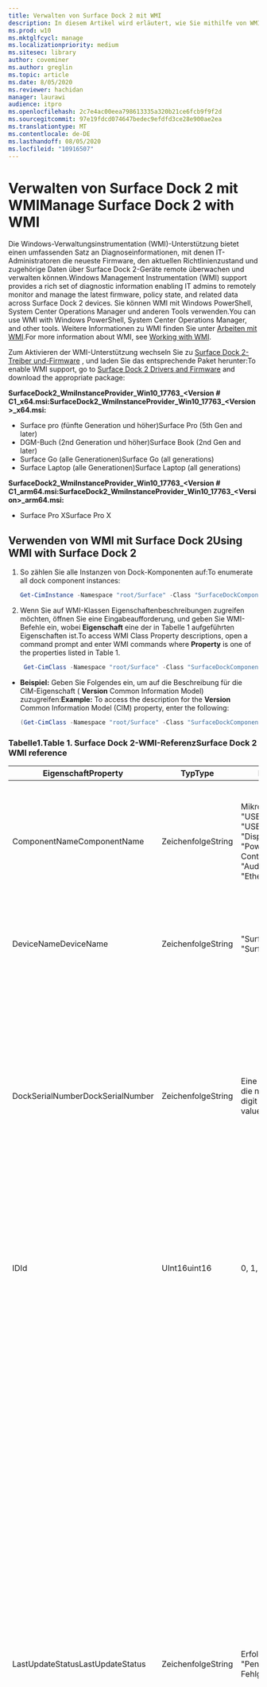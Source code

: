 ```yaml
---
title: Verwalten von Surface Dock 2 mit WMI
description: In diesem Artikel wird erläutert, wie Sie mithilfe von WMI die neueste Firmware, den aktuellen Richtlinienzustand und zugehörige Daten auf Surface Dock 2-Geräten Remote überwachen und verwalten.
ms.prod: w10
ms.mktglfcycl: manage
ms.localizationpriority: medium
ms.sitesec: library
author: coveminer
ms.author: greglin
ms.topic: article
ms.date: 8/05/2020
ms.reviewer: hachidan
manager: laurawi
audience: itpro
ms.openlocfilehash: 2c7e4ac00eea798613335a320b21ce6fcb9f9f2d
ms.sourcegitcommit: 97e19fdcd074647bedec9efdfd3ce28e900ae2ea
ms.translationtype: MT
ms.contentlocale: de-DE
ms.lasthandoff: 08/05/2020
ms.locfileid: "10916507"
---
```

# <span data-ttu-id="85993-103">Verwalten von Surface Dock 2 mit WMI</span><span class="sxs-lookup"><span data-stu-id="85993-103">Manage Surface Dock 2 with WMI</span></span>

<span data-ttu-id="85993-104">Die Windows-Verwaltungsinstrumentation (WMI)-Unterstützung bietet einen umfassenden Satz an Diagnoseinformationen, mit denen IT-Administratoren die neueste Firmware, den aktuellen Richtlinienzustand und zugehörige Daten über Surface Dock 2-Geräte remote überwachen und verwalten können.</span><span class="sxs-lookup"><span data-stu-id="85993-104">Windows Management Instrumentation (WMI) support provides a rich set of diagnostic information enabling IT admins to remotely monitor and manage the latest firmware, policy state, and related data across Surface Dock 2 devices.</span></span> <span data-ttu-id="85993-105">Sie können WMI mit Windows PowerShell, System Center Operations Manager und anderen Tools verwenden.</span><span class="sxs-lookup"><span data-stu-id="85993-105">You can use WMI with Windows PowerShell, System Center Operations Manager, and other tools.</span></span> <span data-ttu-id="85993-106">Weitere Informationen zu WMI finden Sie unter [Arbeiten mit WMI](https://docs.microsoft.com/powershell/scripting/learn/ps101/07-working-with-wmi?view=powershell-5.1).</span><span class="sxs-lookup"><span data-stu-id="85993-106">For more information about WMI, see [Working with WMI](https://docs.microsoft.com/powershell/scripting/learn/ps101/07-working-with-wmi?view=powershell-5.1).</span></span> 

<span data-ttu-id="85993-107">Zum Aktivieren der WMI-Unterstützung wechseln Sie zu [Surface Dock 2-Treiber und-Firmware](https://www.microsoft.com/download/details.aspx?id=101317) , und laden Sie das entsprechende Paket herunter:</span><span class="sxs-lookup"><span data-stu-id="85993-107">To enable WMI support, go to [Surface Dock 2 Drivers and Firmware](https://www.microsoft.com/download/details.aspx?id=101317) and download the appropriate package:</span></span>

**<span data-ttu-id="85993-108">SurfaceDock2_WmiInstanceProvider_Win10_17763_&#60;Version # C1_x64.msi:</span><span class="sxs-lookup"><span data-stu-id="85993-108">SurfaceDock2_WmiInstanceProvider_Win10_17763_&#60;Version&#62;_x64.msi:</span></span>**<br>

- <span data-ttu-id="85993-109">Surface pro (fünfte Generation und höher)</span><span class="sxs-lookup"><span data-stu-id="85993-109">Surface Pro (5th Gen and later)</span></span>
- <span data-ttu-id="85993-110">DGM-Buch (2nd Generation und höher)</span><span class="sxs-lookup"><span data-stu-id="85993-110">Surface Book (2nd Gen and later)</span></span>
- <span data-ttu-id="85993-111">Surface Go (alle Generationen)</span><span class="sxs-lookup"><span data-stu-id="85993-111">Surface Go (all generations)</span></span>
- <span data-ttu-id="85993-112">Surface Laptop (alle Generationen)</span><span class="sxs-lookup"><span data-stu-id="85993-112">Surface Laptop (all generations)</span></span>

 **<span data-ttu-id="85993-113">SurfaceDock2_WmiInstanceProvider_Win10_17763_&#60;Version # C1_arm64.msi:</span><span class="sxs-lookup"><span data-stu-id="85993-113">SurfaceDock2_WmiInstanceProvider_Win10_17763_&#60;Version&#62;_arm64.msi:</span></span>** <br>

- <span data-ttu-id="85993-114">Surface Pro X</span><span class="sxs-lookup"><span data-stu-id="85993-114">Surface Pro X</span></span>

## <span data-ttu-id="85993-115">Verwenden von WMI mit Surface Dock 2</span><span class="sxs-lookup"><span data-stu-id="85993-115">Using WMI with Surface Dock 2</span></span>

1. <span data-ttu-id="85993-116">So zählen Sie alle Instanzen von Dock-Komponenten auf:</span><span class="sxs-lookup"><span data-stu-id="85993-116">To enumerate all dock component instances:</span></span>

    ```PowerShell
    Get-CimInstance -Namespace "root/Surface" -Class "SurfaceDockComponent" 
    ```
2. <span data-ttu-id="85993-117">Wenn Sie auf WMI-Klassen Eigenschaftenbeschreibungen zugreifen möchten, öffnen Sie eine Eingabeaufforderung, und geben Sie WMI-Befehle ein, wobei **Eigenschaft** eine der in Tabelle 1 aufgeführten Eigenschaften ist.</span><span class="sxs-lookup"><span data-stu-id="85993-117">To access WMI Class Property descriptions, open a command prompt and enter WMI commands where **Property** is one of the properties listed in Table 1.</span></span>

    ```PowerShell
     Get-CimClass -Namespace "root/Surface" -Class "SurfaceDockComponent").CimClassProperties["<Property>"]
    ```

- <span data-ttu-id="85993-118">**Beispiel:** Geben Sie Folgendes ein, um auf die Beschreibung für die CIM-Eigenschaft ( **Version** Common Information Model) zuzugreifen:</span><span class="sxs-lookup"><span data-stu-id="85993-118">**Example:** To access the description for the **Version** Common Information Model (CIM) property, enter the following:</span></span>
    ```PowerShell
    (Get-CimClass -Namespace "root/Surface" -Class "SurfaceDockComponent").CimClassProperties["Version"].Qualifiers["Description"].Value
    ```
 
 ### <span data-ttu-id="85993-119">Tabelle1.</span><span class="sxs-lookup"><span data-stu-id="85993-119">Table 1.</span></span> <span data-ttu-id="85993-120">Surface Dock 2-WMI-Referenz</span><span class="sxs-lookup"><span data-stu-id="85993-120">Surface Dock 2 WMI reference</span></span>

| <span data-ttu-id="85993-121">Eigenschaft</span><span class="sxs-lookup"><span data-stu-id="85993-121">Property</span></span>         | <span data-ttu-id="85993-122">Typ</span><span class="sxs-lookup"><span data-stu-id="85993-122">Type</span></span>   | <span data-ttu-id="85993-123">Erwarteter Wert (e)</span><span class="sxs-lookup"><span data-stu-id="85993-123">Expected Value(s)</span></span>                                                                                                                                                                                                            | <span data-ttu-id="85993-124">Beschreibung</span><span class="sxs-lookup"><span data-stu-id="85993-124">Description</span></span>                                                                                                                                                                                                                                                                                                                                                                                                                                                                                                                                                                                                                                                                                                                                                                                                                                                                                                                                                                                                                                                                                                                                                                                                                                                                                                                                                                                                                                                                                                                                                                                                                                                                                                                                                                                                 |
| ---------------- | ------ | ---------------------------------------------------------------------------------------------------------------------------------------------------------------------------------------------------------------------------- | ----------------------------------------------------------------------------------------------------------------------------------------------------------------------------------------------------------------------------------------------------------------------------------------------------------------------------------------------------------------------------------------------------------------------------------------------------------------------------------------------------------------------------------------------------------------------------------------------------------------------------------------------------------------------------------------------------------------------------------------------------------------------------------------------------------------------------------------------------------------------------------------------------------------------------------------------------------------------------------------------------------------------------------------------------------------------------------------------------------------------------------------------------------------------------------------------------------------------------------------------------------------------------------------------------------------------------------------------------------------------------------------------------------------------------------------------------------------------------------------------------------------------------------------------------------------------------------------------------------------------------------------------------------------------------------------------------------------------------------------------------------------------------------------------------------- |
| <span data-ttu-id="85993-125">ComponentName</span><span class="sxs-lookup"><span data-stu-id="85993-125">ComponentName</span></span>    | <span data-ttu-id="85993-126">Zeichenfolge</span><span class="sxs-lookup"><span data-stu-id="85993-126">String</span></span> | <span data-ttu-id="85993-127">Mikrocontroller</span><span class="sxs-lookup"><span data-stu-id="85993-127">“Microcontroller”</span></span> <br><span data-ttu-id="85993-128">"USB-Hub 1"</span><span class="sxs-lookup"><span data-stu-id="85993-128">“USB Hub 1”</span></span> <br><span data-ttu-id="85993-129">"USB-Hub 2"</span><span class="sxs-lookup"><span data-stu-id="85993-129">“USB Hub 2”</span></span> <br><span data-ttu-id="85993-130">"Display-Port-Hub"</span><span class="sxs-lookup"><span data-stu-id="85993-130">“Display Port Hub”</span></span> <br><span data-ttu-id="85993-131">"Power Delivery Controller"</span><span class="sxs-lookup"><span data-stu-id="85993-131">“Power Delivery Controller”</span></span> <br><span data-ttu-id="85993-132">"Audio-Codec"</span><span class="sxs-lookup"><span data-stu-id="85993-132">“Audio Codec”</span></span> <br><span data-ttu-id="85993-133">"Ethernet-Controller"</span><span class="sxs-lookup"><span data-stu-id="85993-133">“Ethernet Controller”</span></span>                                                                         | <span data-ttu-id="85993-134">Die folgende Eigenschaft listet den spezifischen Namen der Gerätekomponente auf, der die zugehörigen CIM-Kurs Daten (Common Information Model) entsprechen.</span><span class="sxs-lookup"><span data-stu-id="85993-134">The following property lists the specific name of the device component that the accompanying Common Information Model (CIM) class data corresponds to.</span></span>                                                                                                                                                                                                                                                                                                                                                                                                                                                                                                                                                                                                                                                                                                                                                                                                                                                                                                                                                                                                                                                                                                                                                                                                                                                                                                                                                                                                                                                                                                                                                                                                                                                  |
| <span data-ttu-id="85993-135">DeviceName</span><span class="sxs-lookup"><span data-stu-id="85993-135">DeviceName</span></span>       | <span data-ttu-id="85993-136">Zeichenfolge</span><span class="sxs-lookup"><span data-stu-id="85993-136">String</span></span> | <span data-ttu-id="85993-137">"Surface Dock 1"</span><span class="sxs-lookup"><span data-stu-id="85993-137">“Surface Dock 1”</span></span> <br><span data-ttu-id="85993-138">"Surface Dock 2"</span><span class="sxs-lookup"><span data-stu-id="85993-138">“Surface Dock 2”</span></span>                                                                                                                                                                                        | <span data-ttu-id="85993-139">Die folgende Eigenschaft enthält den Namen des Dock-Geräts, zu dem die bestimmte Gerätekomponente gehört.</span><span class="sxs-lookup"><span data-stu-id="85993-139">The following property contains the name of the dock device that the specific device component belongs to.</span></span>                                                                                                                                                                                                                                                                                                                                                                                                                                                                                                                                                                                                                                                                                                                                                                                                                                                                                                                                                                                                                                                                                                                                                                                                                                                                                                                                                                                                                                                                                                                                                                                                                                                                                               |
| <span data-ttu-id="85993-140">DockSerialNumber</span><span class="sxs-lookup"><span data-stu-id="85993-140">DockSerialNumber</span></span> | <span data-ttu-id="85993-141">Zeichenfolge</span><span class="sxs-lookup"><span data-stu-id="85993-141">String</span></span> | <span data-ttu-id="85993-142">Eine fortlaufende Zahl von zwölf (12) Ziffern, die nur numerische Werte enthält</span><span class="sxs-lookup"><span data-stu-id="85993-142">A twelve (12) digit serial number containing only numerical values</span></span>                                                                                                                                                           | <span data-ttu-id="85993-143">Die folgende Eigenschaft zeichnet die Seriennummer des angeschlossenen Dock Geräts auf.</span><span class="sxs-lookup"><span data-stu-id="85993-143">The following property records the serial number of the attached dock device.</span></span> <span data-ttu-id="85993-144">Diese Seriennummer ist für jede Komponente exakt identisch, wenn Sie zum gleichen Dock-Gerät gehören.</span><span class="sxs-lookup"><span data-stu-id="85993-144">This serial number is the exact same for every component as they belong to the same dock device.</span></span> <span data-ttu-id="85993-145">Als Referenz kann diese Seriennummer physisch auf der Unterseite des Surface Dock selbst gefunden werden.</span><span class="sxs-lookup"><span data-stu-id="85993-145">For reference, this serial number can be found physically on the underside of the Surface Dock itself.</span></span>                                                                                                                                                                                                                                                                                                                                                                                                                                                                                                                                                                                                                                                                                                                                                                                                                                                                                                                                                                                                                                                                                                                                                                                                                                                                                                                                                                                                                                                                                                                    |
| <span data-ttu-id="85993-146">ID</span><span class="sxs-lookup"><span data-stu-id="85993-146">Id</span></span>               | <span data-ttu-id="85993-147">UInt16</span><span class="sxs-lookup"><span data-stu-id="85993-147">uint16</span></span> | <span data-ttu-id="85993-148">0, 1, 2,..., 65535</span><span class="sxs-lookup"><span data-stu-id="85993-148">0, 1, 2, ..., 65535</span></span>                                                                                                                                                                                                          | <span data-ttu-id="85993-149">Die folgende Eigenschaft ist eine eindeutige ID, die von NULL (0) startet und aufzählt.</span><span class="sxs-lookup"><span data-stu-id="85993-149">The following property is a unique Id that starts from zero (0) and counts up.</span></span> <span data-ttu-id="85993-150">Diese Variable wird verwendet, um die aufgelisteten WMI-Instanzen zu nummerieren.</span><span class="sxs-lookup"><span data-stu-id="85993-150">This variable is used for numbering the enumerated WMI instances.</span></span>                                                                                                                                                                                                                                                                                                                                                                                                                                                                                                                                                                                                                                                                                                                                                                                                                                                                                                                                                                                                                                                                                                                                                                                                                                                                                                                                                                                                                                                                                                                                                                                                                                                        |
| <span data-ttu-id="85993-151">LastUpdateStatus</span><span class="sxs-lookup"><span data-stu-id="85993-151">LastUpdateStatus</span></span> | <span data-ttu-id="85993-152">Zeichenfolge</span><span class="sxs-lookup"><span data-stu-id="85993-152">String</span></span> | <span data-ttu-id="85993-153">Erfolg</span><span class="sxs-lookup"><span data-stu-id="85993-153">“Success”</span></span> <br><span data-ttu-id="85993-154">"PendingDockReattach"</span><span class="sxs-lookup"><span data-stu-id="85993-154">“PendingDockReattach”</span></span> <br><span data-ttu-id="85993-155">Fehlgeschlagen</span><span class="sxs-lookup"><span data-stu-id="85993-155">“Failed”</span></span>                                                                                                                                                                             | <span data-ttu-id="85993-156">Die folgende Eigenschaft gibt den letzten versuchten CFU-Status (Component Firmware Update) für die fragliche Gerätekomponente an.</span><span class="sxs-lookup"><span data-stu-id="85993-156">The following property details the last attempted Component Firmware Update (CFU) status for the device component in question.</span></span> <span data-ttu-id="85993-157">Mögliche Werte sind: **Erfolg,** **ausstehende Dock erneut anfügen** und **Fehler.**</span><span class="sxs-lookup"><span data-stu-id="85993-157">Possible values are: **Success,** **Pending Dock Reattach,** and **Failed.**</span></span><br><br><br><span data-ttu-id="85993-158">- **Erfolg** zeigt an, dass die zuvor angewendete neue Firmware erfolgreich angewendet wurde.</span><span class="sxs-lookup"><span data-stu-id="85993-158">- **Success** indicates that previously applied new firmware was applied successfully</span></span><br><span data-ttu-id="85993-159">- **Ausstehend Dock erneut anfügen** gibt an, dass für die Gerätekomponente ein neues Update aussteht, und der Benutzer muss den Surface Connector des Docks trennen und erneut anfügen, um das neue Update anzuwenden.</span><span class="sxs-lookup"><span data-stu-id="85993-159">- **Pending Dock Reattach** indicates there is a new update pending for the device component and the user must detach and reattach the Dock’s Surface connector in order to apply the new update.</span></span><br><span data-ttu-id="85993-160">- **Fehler** : gibt an, dass ein möglicher rechtmäßiger Fehler während des CFU-Prozesses aufgetreten ist oder dass das Peripheriegerät in der erwarteten Version nicht gestartet wurde.</span><span class="sxs-lookup"><span data-stu-id="85993-160">- **Failed** indicates that a possible legitimate error occurred during the CFU process or the peripheral did not boot up in the expected version.</span></span> <span data-ttu-id="85993-161">Bei einem **fehlerhaften** Fall ist dies kein Hinweis darauf, dass das Gerät nicht funktioniert, sondern eher Fehler beim Versuch, das Gerät zu aktualisieren.</span><span class="sxs-lookup"><span data-stu-id="85993-161">In the **Failed** case, this is not an indication that the device is not working, but rather something erroneous occurred when trying to update the device.</span></span> <span data-ttu-id="85993-162">In diesem Fall wird die vorherige Firmware weiterhin ausgeführt.</span><span class="sxs-lookup"><span data-stu-id="85993-162">In such case, the previous firmware will continue to run.</span></span>                                                                                                                                                                                                                                                                                                                                                                                                                                                                                                                                                                                                                                                                                                                                                                                                                                                                                                                         |
| <span data-ttu-id="85993-163">PolicyState</span><span class="sxs-lookup"><span data-stu-id="85993-163">PolicyState</span></span>      | <span data-ttu-id="85993-164">Zeichenfolge</span><span class="sxs-lookup"><span data-stu-id="85993-164">String</span></span> | <span data-ttu-id="85993-165">Aktiviert</span><span class="sxs-lookup"><span data-stu-id="85993-165">“Enabled”</span></span> <br><span data-ttu-id="85993-166">Deaktiviert</span><span class="sxs-lookup"><span data-stu-id="85993-166">“Disabled”</span></span>                                                                                                                                                                                                     | <span data-ttu-id="85993-167">Die folgende Eigenschaft gibt die aktuelle Semm-Richtlinie (Surface Enterprise Management Mode) für die Gerätekomponente an.</span><span class="sxs-lookup"><span data-stu-id="85993-167">The following property indicates the current Surface Enterprise Management Mode (SEMM) policy for the device component.</span></span> <span data-ttu-id="85993-168">Mögliche Werte sind: **aktiviert** und **deaktiviert.**</span><span class="sxs-lookup"><span data-stu-id="85993-168">Possible values are: **Enabled** and **Disabled.**</span></span><br><br><br><span data-ttu-id="85993-169">- **Aktiviert** gibt an, dass das Semm-System dem Host Gerät den Zugriff auf und die Verwendung der Gerätekomponente gestattet hat.</span><span class="sxs-lookup"><span data-stu-id="85993-169">- **Enabled** indicates that the SEMM system has allowed the host device to access and use the device component</span></span><br><span data-ttu-id="85993-170">- **Deaktiviert** gibt an, dass das Semm-System nicht zulässig ist, und verhindert dadurch, dass der Hostcomputer auf die Gerätekomponente zugreifen und diese verwenden kann.</span><span class="sxs-lookup"><span data-stu-id="85993-170">- **Disabled** indicates that the SEMM system has disallowed and thereby prevented the host machine from accessing and using the device component.</span></span>                                                                                                                                                                                                                                                                                                                                                                                                                                                                                                                                                                                                                                                                                                                                                                                                                                                                                                                                                                                                                                                                                                                                                                                                                                                                                                                                                                                                                                                                                                                             |
| <span data-ttu-id="85993-171">ProductId</span><span class="sxs-lookup"><span data-stu-id="85993-171">ProductId</span></span>        | <span data-ttu-id="85993-172">Zeichenfolge []</span><span class="sxs-lookup"><span data-stu-id="85993-172">String[]</span></span> | <span data-ttu-id="85993-173">Eine Liste von Hex-Zeichenfolgen, die jeweils zwischen "0x0000" und "0xFFFF" liegen können</span><span class="sxs-lookup"><span data-stu-id="85993-173">A list of hex strings, which can each range from “0x0000” to “0xFFFF”</span></span>                                                                                                                                                        | <span data-ttu-id="85993-174">Mit der folgenden Eigenschaft wird die Produkt-ID (PID) der Gerätekomponente klassifiziert.</span><span class="sxs-lookup"><span data-stu-id="85993-174">The following property classifies the Product Id (PID) of the device component.</span></span> <span data-ttu-id="85993-175">Es ist möglich, dass mehr als eine PID aufgeführt ist.</span><span class="sxs-lookup"><span data-stu-id="85993-175">It is possible for there to be more than one PID listed.</span></span> <span data-ttu-id="85993-176">Bei einem USB-Hub werden beispielsweise sowohl Super Speed (SS)-als auch Hochgeschwindigkeits-Geräte (HS) in einem singulären "Hub" gebündelt.</span><span class="sxs-lookup"><span data-stu-id="85993-176">In the case of a USB Hub, for example, both Super Speed (SS) and High Speed (HS) devices are lumped into a singular “Hub."</span></span> <span data-ttu-id="85993-177">Daher würden zwei (2) PIDs in diesem Array aufgeführt.</span><span class="sxs-lookup"><span data-stu-id="85993-177">Therefore, two (2) PIDs would be listed within this array.</span></span>                                                                                                                                                                                                                                                                                                                                                                                                                                                                                                                                                                                                                                                                                                                                                                                                                                                                                                                                                                                                                                                                                                                                                                                                                                                                                                                                                                                                                                                                                                                                                                                                                                                                                                                                                                                                                                                                                                                                                                                                                                                                                                                                                                                                                                                                                                                                                                                             |
| <span data-ttu-id="85993-178">ProvisionedState</span><span class="sxs-lookup"><span data-stu-id="85993-178">ProvisionedState</span></span>         | <span data-ttu-id="85993-179">boolean</span><span class="sxs-lookup"><span data-stu-id="85993-179">boolean</span></span> | <span data-ttu-id="85993-180">Wahr oder falsch</span><span class="sxs-lookup"><span data-stu-id="85993-180">True or False</span></span>                                                                                                                                                        | <span data-ttu-id="85993-181">Die folgende Eigenschaft beschreibt den bereitgestellten Zustand des Surface Enterprise Management Mode (Semm) des Surface Dock-Geräts.</span><span class="sxs-lookup"><span data-stu-id="85993-181">The following property describes the Surface Enterprise Management Mode (SEMM) provisioned state of the Surface Dock device.</span></span> <span data-ttu-id="85993-182">Der bereitgestellte Zustand ist für jede Komponente exakt identisch, wenn Sie zum gleichen Dock-Gerät gehören.</span><span class="sxs-lookup"><span data-stu-id="85993-182">The provisioned state is the exact same for every component as they belong to the same dock device.</span></span> <span data-ttu-id="85993-183">Mögliche Werte sind: wahr oder falsch.</span><span class="sxs-lookup"><span data-stu-id="85993-183">Possible values are: True or False.</span></span> <span data-ttu-id="85993-184">Der Wert "true" gibt an, dass das Surface Dock-Gerät zurzeit verwaltet wird und dadurch die Port Funktionalität eingeschränkt sein kann.</span><span class="sxs-lookup"><span data-stu-id="85993-184">A value of true indicates the Surface Dock device is currently managed and thereby, port functionality may be restricted.</span></span> <span data-ttu-id="85993-185">Weitere Informationen finden Sie im Eigenschaftenfeld "PolicyState".</span><span class="sxs-lookup"><span data-stu-id="85993-185">See the “PolicyState” property field for more information.</span></span> <span data-ttu-id="85993-186">Der Wert false gibt an, dass das Surface Dock-Gerät zurzeit nicht verwaltet wird und keine Funktionseinschränkungen auferlegt wurden.</span><span class="sxs-lookup"><span data-stu-id="85993-186">A value of false indicates the Surface Dock device is currently not managed and has no feature restrictions imposed.</span></span>                                                                                                                                                                                                                                                                                                                                                                                                                                                                                                                                                                                                                                                                                                                                                                                                                                                                                                                                                                                                                                                                                                                                                                                                                                                                                                                   |
| <span data-ttu-id="85993-187">Status</span><span class="sxs-lookup"><span data-stu-id="85993-187">Status</span></span>           | <span data-ttu-id="85993-188">Zeichenfolge</span><span class="sxs-lookup"><span data-stu-id="85993-188">String</span></span> | <span data-ttu-id="85993-189">OK</span><span class="sxs-lookup"><span data-stu-id="85993-189">“OK”</span></span> <br><span data-ttu-id="85993-190">Getrennt</span><span class="sxs-lookup"><span data-stu-id="85993-190">“Disconnected”</span></span> <br><span data-ttu-id="85993-191">Fehler</span><span class="sxs-lookup"><span data-stu-id="85993-191">“Error”</span></span> <br><span data-ttu-id="85993-192">Fehlt</span><span class="sxs-lookup"><span data-stu-id="85993-192">“Missing”</span></span> <br><span data-ttu-id="85993-193">"DeviceHandleInUse"</span><span class="sxs-lookup"><span data-stu-id="85993-193">“DeviceHandleInUse”</span></span> <br><span data-ttu-id="85993-194">Deaktiviert</span><span class="sxs-lookup"><span data-stu-id="85993-194">“Disabled”</span></span> <br><span data-ttu-id="85993-195">"NotSupportedByWmi"</span><span class="sxs-lookup"><span data-stu-id="85993-195">“NotSupportedByWmi”</span></span>                                                                                                             | <span data-ttu-id="85993-196">Die folgende Eigenschaft beschreibt den Zustand der Dock-Verbindung mit dem Hostcomputer.</span><span class="sxs-lookup"><span data-stu-id="85993-196">The following property describes the state of the Dock’s connection to the host machine.</span></span> <span data-ttu-id="85993-197">Mögliche Werte sind: **OK,** **getrennt,** **Fehler,** **Fehlend** , **DeviceHandleInUse,**  **deaktiviert** und **NotSupportedByWmi.**</span><span class="sxs-lookup"><span data-stu-id="85993-197">Possible values are: **OK,** **Disconnected,** **Error,** **Missing,** **DeviceHandleInUse,**  **Disabled,** and **NotSupportedByWmi.**</span></span> <br><span data-ttu-id="85993-198">- **OK** zeigt an, dass das Gerät erfolgreich mit dem Hostcomputer verbunden ist, und es gibt keine Probleme, die dessen Funktionalität hemmen würden.</span><span class="sxs-lookup"><span data-stu-id="85993-198">- **OK** indicates that the device is successfully connected to the host machine and no problems exist, which would inhibit its functionality</span></span> <br><span data-ttu-id="85993-199">- " **Getrennt** " gibt an, dass der Surface-Verbinder, der die Verbindung für alle Gerätekomponenten bereitstellt, derzeit nicht an den Hostcomputer angefügt ist.</span><span class="sxs-lookup"><span data-stu-id="85993-199">- **Disconnected** indicates that the Surface connector, which provides the connection for all the device components, is currently not attached to the host machine.</span></span> <br><span data-ttu-id="85993-200">- **Fehler** weist auf ein potenzielles Problem mit der Geräteinstanz hin, und die Geräteschnittstelle wurde mehr als wahrscheinlich mit einem gelben Ausrufezeichen im Geräte-Manager gekennzeichnet – überprüfen Sie die **Statuscode** -Eigenschaft, um detailliertere Informationen zur Art des aufgetretenen Fehlers zu erhalten.</span><span class="sxs-lookup"><span data-stu-id="85993-200">- **Error** indicates a potential issue with the device instance and the device interface has more than likely been labeled with a yellow exclamation point in the Device Manager – check the **StatusCode** property for more detailed information on the type of error that occurred.</span></span> <br><span data-ttu-id="85993-201">- **Fehlt** gibt an, dass das Gerät auf dem Hostcomputer aufgezählt wurde, aber aus irgendeinem Grund nicht.</span><span class="sxs-lookup"><span data-stu-id="85993-201">- **Missing** indicates that the device was expected to have enumerated on the host machine, but for some reason did not.</span></span> <span data-ttu-id="85993-202">Die **Statuscode** -Eigenschaft hält den Wert 24, um diese fehlerhafte Situation anzugeben.</span><span class="sxs-lookup"><span data-stu-id="85993-202">The **StatusCode** property will hold the value of 24 to indicate this erroneous situation.</span></span><br><span data-ttu-id="85993-203">- **DeviceHandleInUse** gibt an, dass ein anderer Prozess derzeit mit dem Gerät kommuniziert, wodurch dieser WMI-Instanzenanbieter (Windows Management Instrumentation) von seinen Kommunikationsanforderungen absieht.</span><span class="sxs-lookup"><span data-stu-id="85993-203">- **DeviceHandleInUse** indicates that another process is currently communicating with the device, which prohibits this Windows Management Instrumentation (WMI) Instance Provider from its communication requests.</span></span> <span data-ttu-id="85993-204">Versuchen Sie erneut, Ihren WMI-Befehl auszuführen!</span><span class="sxs-lookup"><span data-stu-id="85993-204">Try executing your WMI command again!</span></span> <br> <span data-ttu-id="85993-205">- **Deaktiviert** gibt an, dass die aktuelle Richtlinie für den Semm (Surface Enterprise Management Mode) nicht zulässig ist, und verhindert dadurch, dass der Hostcomputer auf die Gerätekomponente zugreifen und diese verwenden kann.</span><span class="sxs-lookup"><span data-stu-id="85993-205">- **Disabled** indicates that the current Surface Enterprise Management Mode (SEMM) policy has disallowed and thereby prevented the host machine from accessing and using the device component.</span></span> <span data-ttu-id="85993-206">Weitere Informationen finden Sie im **PolicyState** -Eigenschaftenfeld.</span><span class="sxs-lookup"><span data-stu-id="85993-206">See the **PolicyState** property field for more information.</span></span><br><span data-ttu-id="85993-207">- **NotSupportedByWmi** gibt an, dass das angeschlossene Dock zurzeit nicht von diesem WMI-Anbieter unterstützt wird.</span><span class="sxs-lookup"><span data-stu-id="85993-207">- **NotSupportedByWmi** indicates the connected dock is currently not supported by this WMI Provider.</span></span> <span data-ttu-id="85993-208">Dieser Status wird für das Surface Dock 1 angezeigt, das derzeit nicht von diesem WMI-Instanzenanbieter unterstützt wird.</span><span class="sxs-lookup"><span data-stu-id="85993-208">This status will appear for the Surface Dock 1, which is currently not supported by this WMI Instance Provider.</span></span>|
| <span data-ttu-id="85993-209">Statuscode</span><span class="sxs-lookup"><span data-stu-id="85993-209">StatusCode</span></span>       | <span data-ttu-id="85993-210">UInt32</span><span class="sxs-lookup"><span data-stu-id="85993-210">uint32</span></span> | <span data-ttu-id="85993-211">[Geräte-Manager-Fehler Code](https://docs.microsoft.com/windows-hardware/drivers/install/device-manager-error-messages) , der aus der CIM_LogicalDevice WMI-Klasse abgerufen wurde (innerhalb von *cimwin32. MOF*)</span><span class="sxs-lookup"><span data-stu-id="85993-211">[Device Manager Error Code](https://docs.microsoft.com/windows-hardware/drivers/install/device-manager-error-messages) obtained from the CIM_LogicalDevice WMI Class (within *cimwin32.mof*)</span></span> | <span data-ttu-id="85993-212">Die folgende Eigenschaft bietet den Geräte-Manager-Fehlercode für die angegebene Dock-Komponente.</span><span class="sxs-lookup"><span data-stu-id="85993-212">The following property provides the Device Manager error code for the given dock component.</span></span> <span data-ttu-id="85993-213">Der Wert 0 (null) gibt an, dass die Dock-Komponente ordnungsgemäß funktioniert. ein Wert, der größer als 0 (null) ist, gibt ein Problem oder einen möglichen Fehler mit der Dock-Komponente an.</span><span class="sxs-lookup"><span data-stu-id="85993-213">A value of zero (0) indicates that the dock component is working correctly; a value greater than zero (0) indicates an issue or a possible error with the dock component.</span></span> <span data-ttu-id="85993-214">Da die Dock-Komponente mit mehreren Geräteschnittstellen aufzählen kann, ist es möglich, dass weitere Fehlercodes für den Geräte-Manager vorhanden sind.</span><span class="sxs-lookup"><span data-stu-id="85993-214">Because the dock component may enumerate with several device interfaces, it is possible there may be additional Device Manager error codes.</span></span> <span data-ttu-id="85993-215">Dieses Eigenschaftenfeld listet nur einen einzelnen Fehlercode auf, auch wenn mehrere verfügbar sind.</span><span class="sxs-lookup"><span data-stu-id="85993-215">This property field only lists a single error code even if multiple are available.</span></span> <span data-ttu-id="85993-216">Der Geräte-Manager beschriftet das Gerät nur dann mit einem gelben Ausrufezeichen, wenn bestimmte Fehlercodes aufgetreten sind.</span><span class="sxs-lookup"><span data-stu-id="85993-216">The Device Manager will label the device with a yellow exclamation point only when certain error codes have occurred.</span></span>                                                                                                                                                                                                                                                                                                                                                                                                                                                                                                                                                                                                                                                                                                                                                                                                                                                                                                                                                                                                                                                                                                                                                                                |
| <span data-ttu-id="85993-217">VendorID</span><span class="sxs-lookup"><span data-stu-id="85993-217">VendorId</span></span>         | <span data-ttu-id="85993-218">Zeichenfolge</span><span class="sxs-lookup"><span data-stu-id="85993-218">String</span></span> | <span data-ttu-id="85993-219">Eine Hex-Zeichenfolge, die zwischen "0x0000" und "0xFFFF" liegen kann</span><span class="sxs-lookup"><span data-stu-id="85993-219">A hex string that can range from “0x0000” to “0xFFFF”</span></span>                                                                                                                                                                        | <span data-ttu-id="85993-220">Die folgende Eigenschaft stellt die spezifische Vendor-ID (vid) der Gerätekomponente dar.</span><span class="sxs-lookup"><span data-stu-id="85993-220">The following property notes the specific Vendor Id (VID) of the device component.</span></span>                                                                                                                                                                                                                                                                                                                                                                                                                                                                                                                                                                                                                                                                                                                                                                                                                                                                                                                                                                                                                                                                                                                                                                                                                                                                                                                                                                                                                                                                                                                                                                                                                                                                                                                       |
| <span data-ttu-id="85993-221">Version</span><span class="sxs-lookup"><span data-stu-id="85993-221">Version</span></span>          | <span data-ttu-id="85993-222">Zeichenfolge</span><span class="sxs-lookup"><span data-stu-id="85993-222">String</span></span> | <span data-ttu-id="85993-223">Eine Versionszeichenfolge, die das Formular wie folgt enthält: "x. y. z", wobei x, y und z numerische Werte sind.</span><span class="sxs-lookup"><span data-stu-id="85993-223">A version string, which has the form as follows: “x.y.z”, where x, y, and z are numerical values.</span></span>                                                                                                                            | <span data-ttu-id="85993-224">Die folgende Eigenschaft gibt die aktuelle Version der Firmware an, die derzeit auf der Gerätekomponente ausgeführt wird.</span><span class="sxs-lookup"><span data-stu-id="85993-224">The following property specifies the current version of the firmware, which is currently running on the device component.</span></span>                                                                                                                                                                                                                                                                                                                                                                                                                                                                                                                                                                                                                                                                                                                                                                                                                                                                                                                                                                                                                                                                                                                                                                                                                                                                                                                                                                                                                                                                                                                                                                                                                                                                                |


## <span data-ttu-id="85993-225">Mehr erfahren</span><span class="sxs-lookup"><span data-stu-id="85993-225">Learn more</span></span>

- [<span data-ttu-id="85993-226">Sichern von Surface Dock 2-Ports mit SEMM</span><span class="sxs-lookup"><span data-stu-id="85993-226">Secure Surface Dock 2 ports with SEMM</span></span>](secure-surface-dock-ports-semm.md)
- [<span data-ttu-id="85993-227">Neuerungen in Surface Dock 2</span><span class="sxs-lookup"><span data-stu-id="85993-227">What's new in Surface Dock 2</span></span>](surface-dock-whats-new.md)
- [<span data-ttu-id="85993-228">Fehlercodes des Geräte-Managers</span><span class="sxs-lookup"><span data-stu-id="85993-228">Device Manager error codes</span></span>](https://docs.microsoft.com/windows-hardware/drivers/install/device-manager-error-messages)
- [<span data-ttu-id="85993-229">Arbeiten mit WMI</span><span class="sxs-lookup"><span data-stu-id="85993-229">Working with WMI</span></span>](https://docs.microsoft.com/powershell/scripting/learn/ps101/07-working-with-wmi?view=powershell-5.1)
